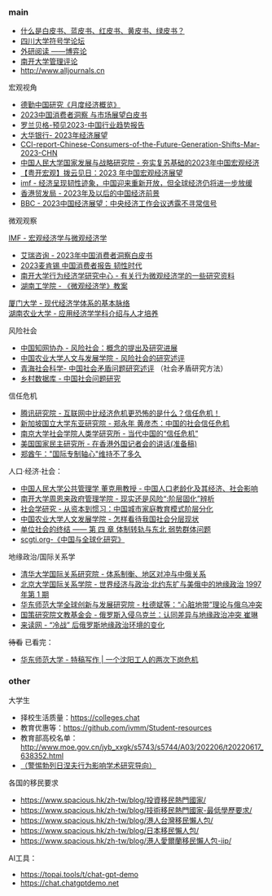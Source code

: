 ### main

* [什么是白皮书、蓝皮书、红皮书、黄皮书、绿皮书？ ](https://www.sohu.com/a/472589858_120296460)
* [四川大学符号学论坛](http://www.semiotics.net.cn)
* [外研阅读 ——博弈论](https://i.unistudy.top/book/detail/3762)
* [南开大学管理评论](https://nbr.nankai.edu.cn/ch/index.aspx)
* http://www.alljournals.cn

宏观视角

  * [德勤中国研究《月度经济概览》](https://www2.deloitte.com/cn/zh/pages/about-deloitte/articles/deloitte-research-monthly-report.html)
  * [2023中国消费者洞察 与市场展望白皮书](https://www2.deloitte.com/content/dam/Deloitte/cn/Documents/consumer-business/deloitte-cn-cb-consumer-insight-zh-230118.pdf)
  * [罗兰贝格-预见2023-中国行业趋势报告](https://www.rolandberger.com/zh/Insights/Publications/罗兰贝格-预见2023-中国行业趋势报告.html)
  * [大华银行- 2023年经济展望](https://www.uob.com.sg/assets/pdfs/investment-marketoutlook-2023-zh.pdf)
  * [CCI-report-Chinese-Consumers-of-the-Future-Generation-Shifts-Mar-2023-CHN](https://media-publications.bcg.com/CCI-report-Chinese-Consumers-of-the-Future-Generation-Shifts-Mar-2023-CHN.pdf)
  * [中国人民大学国家发展与战略研究院 - 夯实复苏基础的2023年中国宏观经济](http://ier.ruc.edu.cn/docs/2023-06/e223c6fae2a74566b7781ed776d015a4.pdf)
  * [【粤开宏观】拨云见日：2023 年中国宏观经济展望](https://pdf.dfcfw.com/pdf/H3_AP202211221580484581_1.pdf?1669148804000.pdf)
  * [imf - 经济呈现韧性迹象，中国迎来重新开放，但全球经济仍将进一步放缓](https://www.imf.org/zh/Blogs/Articles/2023/01/30/global-economy-to-slow-further-amid-signs-of-resilience-and-china-re-opening)
  * [香港贸发局 - 2023年及以后的中国经济前景](https://research.hktdc.com/sc/article/MTMyMTE3ODAyNA)
  * [BBC - 2023中国经济展望：中央经济工作会议透露不寻常信号](https://www.bbc.com/zhongwen/simp/chinese-news-64039860)

微观观察

[IMF - 宏观经济学与微观经济学](https://www.imf.org/zh/Blogs/Articles/2023/01/30/global-economy-to-slow-further-amid-signs-of-resilience-and-china-re-opening)

 * [艾瑞咨询 - 2023年中国消费者洞察白皮书](https://pdf.dfcfw.com/pdf/H3_AP202305121586532765_1.pdf?1683912453000.pdf)
 * [2023麦肯锡 中国消费者报告 韧性时代](https://www.mckinsey.com.cn/wp-content/uploads/2022/12/20221208_China-consumer-report-CN.pdf)
 * [南开大学行为经济学研究中心 - 有关行为微观经济学的一些研究资料](https://economics.nankai.edu.cn/2021/0404/c23943a349257/page.htm)
 * [湖南工学院 - 《微观经济学》教案](https://www.hnit.edu.cn/__local/1/18/DC/89213108202A3AEC10E0C7E00F2_20FDA19C_DC000.doc?e=.doc)

[厦门大学 - 现代经济学体系的基本脉络](https://core.ac.uk/download/41345113.pdf) <br>
[湖南农业大学 - 应用经济学学科介绍与人才培养](https://yjsy.hunau.edu.cn/xkjs/xzzx_5556/201709/P020170927544192709692.pdf)

风险社会

* [中国知网协办 - 风险社会：概念的提出及研究进展](http://www.xml-data.org/KXYSH/html/22ddadf4-325e-41ce-b447-82a9129abf51.htm)
* [中国农业大学人文与发展学院 - 风险社会的研究述评](https://cohd.cau.edu.cn/module/download/downfile.jsp?classid=0&filename=1608242010578831327.pdf)
* [青海社会科学- 中国社会矛盾问题研究述评](http://cohd.cau.edu.cn/main/uploads/COHDFBLW/2009/1-47.pdf) （社会矛盾研究方法）
* [乡村数据库 - 中国社会问题研究](https://www.ruralchina.cn/xcyj/XCBookDetail?SubLibID=&SiteID=18&ID=7140566)

信任危机

* [腾讯研究院 - 互联网中比经济危机更恐怖的是什么？信任危机！](https://tisi.org/4688)
* [新加坡国立大学东亚研究院 - 郑永年 黄彦杰：中国的社会信任危机](https://www.aisixiang.com/data/40393.html)
* [南京大学社会学院人类学研究所 - 当代中国的“信任危机”](https://sociology.nju.edu.cn/_upload/article/files/b2/e1/6d96e374419faf2c2a868333042d/a2b8ba51-ea6f-40f6-8e8b-fc2e5855e200.pdf)
* [美国国家民主研究所 - 在香港外国记者会的讲话(准备稿)](https://www.ndi.org/sites/default/files/Derek%20FCC%20Remarks%20-%20Simplified%20Chinese.pdf)
* [郑酋午："国际专制轴心"维持不了多久](http://www.aisixiang.com/data/55372.html)

人口·经济·社会：

* [中国人民大学公共管理学 董克用教授 - 中国人口老龄化及其经济、社会影响](http://www.sprp-cn.eu/HLE2016/Reports/AGINGDKYCN.pdf)
* [南开大学周恩来政府管理学院 - 现实还是风险“:阶层固化”辨析](http://www.tsyzm.com/CN/article/downloadArticleFile.do?attachType=PDF&id=2269)
* [社会学研究 - 从资本到惯习：中国城市家庭教育模式阶层分化](http://shxyj.ajcass.org/Admin/UploadFile/Issue/4zlbugdg.pdf)
* [中国农业大学人文发展学院 - 怎样看待我国社会分层现状](http://cohd.cau.edu.cn/attach/0/NZYFZ0067.pdf)
* [单位社会的终结 —— 第 四 章 体制转轨与东北 弱势群体问题](http://47.94.233.156/RMBase/SysJP/Multimedia/Pdf.ashx?ID=247396&contentid=769321&form=browse)
*  [scgti.org-《中国与全球化研究》](http://www.scgti.org/dianzizazhi/《中国与全球化研究》29期.pdf)

地缘政治/国际关系学

* [清华大学国际关系研究院 - 体系制衡、地区对冲与中俄关系](http://qjip.tsinghuajournals.com/article/2017/2096-1545/101393D-2017-1-005.shtml)
* [北京大学国际关系学院 - 世界经济与政治·北约东扩与美俄中的地缘政治 1997 年第 1 期](https://www.sis.pku.edu.cn/teachers/docs/20190904105547031840.PDF)
* [华东师范大学全球创新与发展研究院 - 杜德斌等：“心脏地带”理论与俄乌冲突](https://iss.ecnu.edu.cn/75/79/c18658a423289/page.htm)
* [国策研究院文教基金会 - 俄罗斯入侵乌克兰：认同差异与地缘政治冲突
崔琳](http://inpr.org.tw/m/405-1728-23974,c113.php?Lang=zh-cn)
* [来读网 - “冷战” 后俄罗斯地缘政治环境的变化](http://47.94.233.156/RMBase/SysJP/Multimedia/Pdf.ashx?ID=155720&contentid=466513&form=browse)



<s>待看</s> 已看完：

* [华东师范大学 - 特稿写作 | 一个沈阳工人的两次下岗危机](http://www.comm.ecnu.edu.cn/htmlaction.do?method=toHtmlDetail&htmlId=1850&menuType=34)


### other

大学生

* 择校生活质量：https://colleges.chat
* 教育优惠等：https://github.com/ivmm/Student-resources
* 教育部高校名单：http://www.moe.gov.cn/jyb_xxgk/s5743/s5744/A03/202206/t20220617_638352.html
* [（警惕勃列日涅夫行为影响学术研究导向）](https://www.project-syndicate.org/commentary/xi-jinping-china-economy-rotting-from-the-head-by-daron-acemoglu-2022-10/chinese)

各国的移民要求

* https://www.spacious.hk/zh-tw/blog/投資移民熱門國家/
* https://www.spacious.hk/zh-tw/blog/技術移民熱門國家-最低學歷要求/
* https://www.spacious.hk/zh-tw/blog/港人台灣移民懶人包/
* https://www.spacious.hk/zh-tw/blog/日本移民懶人包/
* https://www.spacious.hk/zh-tw/blog/港人愛爾蘭移民懶人包-iip/

AI工具：

* https://topai.tools/t/chat-gpt-demo
* https://chat.chatgptdemo.net
